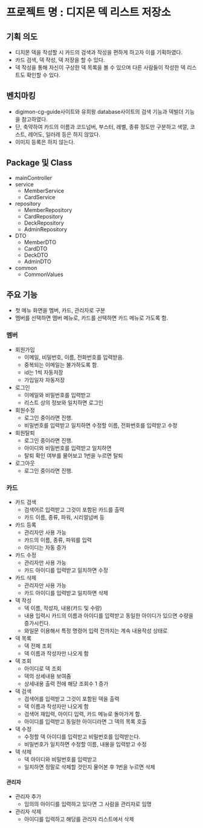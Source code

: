 # 프로젝트 명 : 디지몬 덱 리스트 저장소

## 기획 의도 
- 디지몬 덱을 작성할 시 카드의 검색과 작성을 편하게 하고자 이를 기획하였다.
- 카드 검색, 덱 작성, 덱 저장을 할 수 있다.
- 덱 작성을 통해 자신이 구상한 덱 목록을 볼 수 있으며 다른 사람들이 작성한 덱 리스트도 확인할 수 있다.

## 벤치마킹 
- digimon-cg-guide사이트와 유희왕 database사이트의 검색 기능과 덱빌더 기능을 참고하였다.
- 단, 축약하여 카드의 이름과 코드넘버, 부스터, 레벨, 종류 정도만 구분하고 색깔, 코스트, 레어도, 일러레 등은 하지 않았다.
- 이미지 등록은 하지 않는다.

## Package 및 Class
- mainController
- service
    - MemberService
    - CardService
- repository
    - MemberRepository
    - CardRepository
    - DeckRepository
    - AdminRepository
- DTO
    - MemberDTO
    - CardDTO
    - DeckDTO
    - AdminDTO
- common
    - CommonValues

## 주요 기능 
- 첫 메뉴 화면을 멤버, 카드, 관리자로 구분
- 멤버를 선택하면 멤버 메뉴로, 카드를 선택하면 카드 메뉴로 가도록 함.

### 멤버
- 회원가입
    - 이메일, 비밀번호, 이름, 전화번호를 입력받음.
    - 중복되는 이메일는 불가하도록 함.
    - id는 1씩 자동저장
    - 가입일자 자동저장
- 로그인
    - 이메일와 비밀번호를 입력받고
    - 리스트 상의 정보와 일치하면 로그인
- 회원수정
    - 로그인 중이라면 진행.
    - 비밀번호를 입력받고 일치하면 수정할 이름, 전화번호를 입력받고 수정
- 회원탈퇴
    - 로그인 중이라면 진행.
    - 아이디와 비밀번호를 입력받고 일치하면 
    - 탈퇴 확인 여부를 물어보고 1번을 누르면 탈퇴
- 로그아웃
    - 로그인 중이라면 진행.

### 카드
 - 카드 검색
    - 검색어르 입력받고 그것이 포함된 카드를 출력
    - 카드 이름, 종류, 파워, 시리얼넘버 등
- 카드 등록
    - 관리자만 사용 가능
    - 카드의 이름, 종류, 파워를 입력
    - 아이디는 자동 증가
 - 카드 수정
    - 관리자만 사용 가능
    - 카드 아이디를 입력받고 일치하면 수정
 - 카드 삭제
    - 관리자만 사용 가능
    - 카드 아이디를 입력받고 일치하면 삭제
 - 덱 작성
    - 덱 이름, 작성자, 내용(카드 및 수량)
    - 내용 입력시 카드의 이름과 아이디를 입력받고 동일한 아이디가 있으면 수량을 증가시킨다.
    - 와일문 이용해서 특정 명령어 입력 전까지는 계속 내용작성 상태로
 - 덱 목록
    - 덱 전체 조회
    - 덱 이름과 작성자만 나오게 함
 - 덱 조회
    - 아이디로 덱 조회
    - 덱의 상세내용 보여줌
    - 상세내용 출력 전에 해당 조회수 1 증가
 - 덱 검색
    - 검색어를 입력받고 그것이 포함된 덱을 출력
    - 덱 이름과 작성자만 나오게 함
    - 검색어 재입력, 아이디 입력, 카드 메뉴로 돌아가게 함.
    - 아이디를 입력받고 동일한 아이디라면 그 덱의 목록 호출
 - 덱 수정
    - 수정할 덱 아이디를 입력받고 비밀번호를 입력받는다.
    - 비밀번호가 일치하면 수정할 이름, 내용을 입력받고 수정
 - 덱 삭제
    - 덱 아이디와 비밀번호를 입력받고
    - 일치하면 정말로 삭제할 것인지 물어본 후 1번을 누르면 삭제
  
#### 관리자
 - 관리자 추가
    - 임의의 아이디를 입력하고 있다면 그 사람을 관리자로 임명
 - 관리자 삭제
    - 아이디를 입력하고 해당를 관리자 리스트에서 삭제

